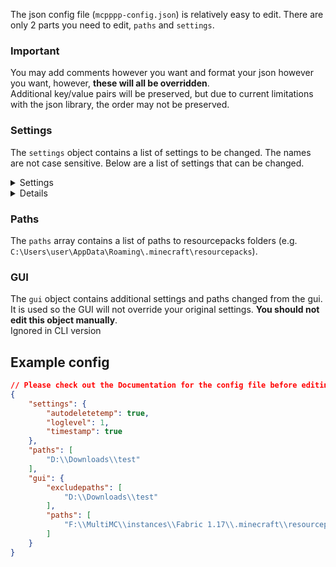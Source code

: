 The json config file (`mcpppp-config.json`) is relatively easy to edit. There are only 2 parts you need to edit, `paths` and `settings`.

### Important
You may add comments however you want and format your json however you want, however, **these will all be overridden**.  
Additional key/value pairs will be preserved, but due to current limitations with the json library, the order may not be preserved.

### Settings
The `settings` object contains a list of settings to be changed. The names are not case sensitive. Below are a list of settings that can be changed.  
<details>
  <summary>Settings</summary>

  | Name              | Values/Type      | Description                                                                                                                | Default          | Mod Default   |
  |:-----------------:|:----------------:|:--------------------------------------------------------------------------------------------------------------------------:|:----------------:|:-------------:|
  | `pauseOnExit`     | `true`, `false`  | Wait for enter key to be pressed once execution has been finished                                                          | `true`           | `false`       |
  | `log`             | String           | A log file where logs will be stored. `""` disables logging                                                                | `mcpppp-log.txt` | Default       |
  | `timestamp`       | `true`, `false`  | Add timestamp to console output (Logs will always be timestamped)                                                          | `false`          | `true`        |
  | `autoDeleteTemp`  | `true`, `false`  | Automatically delete `mcpppp-temp` folder on startup                                                                       | `false`          | `true`        |
  | `outputLevel`     | Integer, `0-5`   | How much info should be outputted. See *Output levels* below                                                               | `3`              | `2`           |
  | `logLevel`        | Integer, `0-5`   | Same as `outputLevel`, but for logs <br>Has no effect if no log file is set                                                | `0`              | Default       |
  | `autoReconvert`   | `true`, `false`  | Automatically reconvert changed resourcepacks instead of skipping. Only checks packs that have previously been converted   | `false`          | `true`        |
  | `fsbTransparent`  | `true`, `false`  | Make Fabricskyboxes skyboxes semi-transparent to replicate what optifine does internally                                   | `true`           | Default       |
  | `useFsbBlend`     | `true`, `false`  | Always use Fabricskyboxes blend instead of MCPPPP internal blend modes                                                     | `false`          | Default       |
</details>
<details>
	<symmary>Output Levels</summary>

	Output levels determine the amount of information printed to normal output or log. All info with a greater or equal level value to the level setting will be displayed.  
	Setting a low output level will print more info, high output levels will print less info.  
	| Numeric Value | Name        | Description                                                |
	|:-------------:|:-----------:|:----------------------------------------------------------:|
	| `0`           | `Debug`     | Debug information, including line number, file, etc.       |
	| `1`           | `Detail`    | Detailed information, individual files converted           |
	| `2`           | `Info`      | Somewhat detailed info, including "warnings" for pack devs |
	| `3`           | `Important` | Important info, default for `outputLevel`                  |
	| `4`           | `Warning`   | Self-explanitory                                           |
	| `5`           | `Error`     | Self-explanitory
</details>

### Paths
The `paths` array contains a list of paths to resourcepacks folders (e.g. `C:\Users\user\AppData\Roaming\.minecraft\resourcepacks`).

### GUI
The `gui` object contains additional settings and paths changed from the gui. It is used so the GUI will not override your original settings. **You should not edit this object manually**.  
Ignored in CLI version

## Example config
```json
// Please check out the Documentation for the config file before editing it yourself: https://github.com/supsm/MCPPPP/blob/master/CONFIG.md
{
	"settings": {
		"autodeletetemp": true,
		"loglevel": 1,
		"timestamp": true
	},
	"paths": [
		"D:\\Downloads\\test"
	],
	"gui": {
		"excludepaths": [
			"D:\\Downloads\\test"
		],
		"paths": [
			"F:\\MultiMC\\instances\\Fabric 1.17\\.minecraft\\resourcepacks"
		]
	}
}
```
